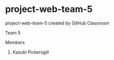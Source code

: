 # project-web-team-5
project-web-team-5 created by GitHub Classroom

Team 5

Members
1. Kazuki Pickersgill
